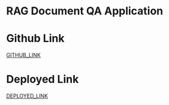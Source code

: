 # RAG Document QA Application

# Github Link

[GITHUB_LINK](https://github.com/rupali-12/Ex_28_RAG_Doc_QA)

# Deployed Link

[DEPLOYED_LINK](https://ex28ragdocapp-jvuaesigme82sj3f3qzj26.streamlit.app/)
